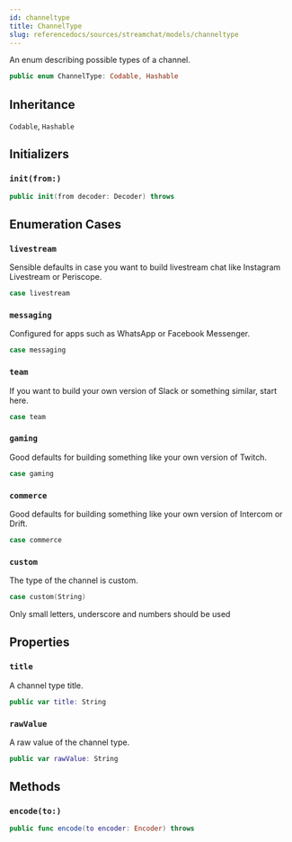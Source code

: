 ```yaml
---
id: channeltype 
title: ChannelType
slug: referencedocs/sources/streamchat/models/channeltype
---
```


An enum describing possible types of a channel.

``` swift
public enum ChannelType: Codable, Hashable 
```

## Inheritance

`Codable`, `Hashable`

## Initializers

### `init(from:)`

``` swift
public init(from decoder: Decoder) throws 
```

## Enumeration Cases

### `livestream`

Sensible defaults in case you want to build livestream chat like Instagram Livestream or Periscope.

``` swift
case livestream
```

### `messaging`

Configured for apps such as WhatsApp or Facebook Messenger.

``` swift
case messaging
```

### `team`

If you want to build your own version of Slack or something similar, start here.

``` swift
case team
```

### `gaming`

Good defaults for building something like your own version of Twitch.

``` swift
case gaming
```

### `commerce`

Good defaults for building something like your own version of Intercom or Drift.

``` swift
case commerce
```

### `custom`

The type of the channel is custom.

``` swift
case custom(String)
```

Only small letters, underscore and numbers should be used

## Properties

### `title`

A channel type title.

``` swift
public var title: String 
```

### `rawValue`

A raw value of the channel type.

``` swift
public var rawValue: String 
```

## Methods

### `encode(to:)`

``` swift
public func encode(to encoder: Encoder) throws 
```
